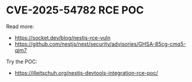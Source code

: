 # CVE-2025-54782 RCE POC

Read more:
 - https://socket.dev/blog/nestjs-rce-vuln
 - https://github.com/nestjs/nest/security/advisories/GHSA-85cg-cmq5-qjm7

Try the POC:
 - https://jlleitschuh.org/nestjs-devtools-integration-rce-poc/
